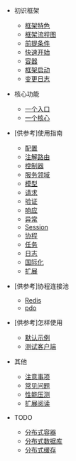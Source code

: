 * 初识框架
  * [框架特色](/feature.md)
  * [框架流程图](/process.md)
  * [前提条件](/basic.md)
  * [快速开始](/install.md)
  * [容器](/docker.md)
  * [框架启动](/quickstart.md)
  * [变更日志](/changelog.md)
  
* 核心功能
  * [一个入口](/open.md)
  * [一个核心](/core.md)

* [供参考]使用指南
  * [配置](/config.md)
  * [注解路由](/route.md)
  * [控制器](/controller.md)
  * [服务领域](/domain.md)
  * [模型](/model.md)
  * [请求](/request.md)
  * [验证](/vali.md)
  * [响应](/response.md)
  * [异常](/exception.md)
  * [Session](/session.md)
  * [协程](/coroutine.md)
  * [任务](/task.md)
  * [日志](/log.md)
  * [国际化](/lang.md)
  * [扩展](/composer.md)

* [供参考]协程连接池
  * [Redis](/redis.md)
  * [pdo](/pdo.md)

* [供参考]怎样使用
  * [默认示例](/system.md)
  * [测试客户端](/client.md)

* 其他
  * [注意事项](/notice.md)
  * [常见问题](/qa.md)
  * [性能压测](/qps.md)
  * [扩展阅读](/more.md)

* TODO
  * [分布式容器](/distributed-docker.md)
  * [分布式数据库](/distributed-data.md)
  * [分布式缓存](/distributed-cache.md)
